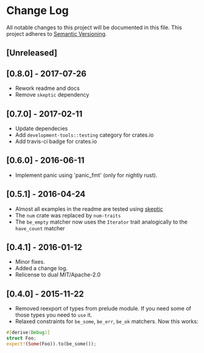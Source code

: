 # Change Log
All notable changes to this project will be documented in this file.
This project adheres to [Semantic Versioning](http://semver.org/).

## [Unreleased]

## [0.8.0] - 2017-07-26
- Rework readme and docs
- Remove `skeptic` dependency

## [0.7.0] - 2017-02-11
- Update dependecies
- Add `development-tools::testing` category for crates.io
- Add travis-ci badge for crates.io

## [0.6.0] - 2016-06-11
- Implement panic using 'panic_fmt' (only for nightly rust).

## [0.5.1] - 2016-04-24
- Almost all examples in the readme are tested using [skeptic](https://crates.io/crates/skeptic)
- The `num` crate was replaced by `num-traits`
- The `be_empty` matcher now uses the `Iterator` trait analogically to the `have_count` matcher

## [0.4.1] - 2016-01-12
- Minor fixes.
- Added a change log.
- Relicense to dual MIT/Apache-2.0

## [0.4.0] - 2015-11-22
- Removed reexport of types from prelude module. If you need some of those types
you need to `use` it.
- Relaxed constraints for `be_some`, `be_err`, `be_ok` matchers. Now this works:
```rust
#[derive(Debug)]
struct Foo;
expect!(Some(Foo)).to(be_some());
```
